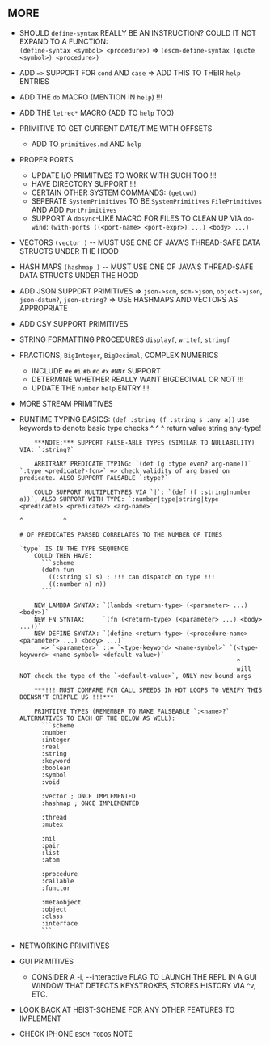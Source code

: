 <!-- TODO.md -->

## MORE

- SHOULD `define-syntax` REALLY BE AN INSTRUCTION? COULD IT NOT EXPAND TO A FUNCTION:  
  `(define-syntax <symbol> <procedure>)` => `(escm-define-syntax (quote <symbol>) <procedure>)`




- ADD `=>` SUPPORT FOR `cond` AND `case`
  => ADD THIS TO THEIR `help` ENTRIES



- ADD THE `do` MACRO (MENTION IN `help`) !!!
- ADD THE `letrec*` MACRO (ADD TO `help` TOO)


- PRIMITIVE TO GET CURRENT DATE/TIME WITH OFFSETS
  * ADD TO `primitives.md` AND `help`



- PROPER PORTS
  * UPDATE I/O PRIMITIVES TO WORK WITH SUCH TOO !!!
  * HAVE DIRECTORY SUPPORT !!!
  * CERTAIN OTHER SYSTEM COMMANDS: `(getcwd)`
  * SEPERATE `SystemPrimitives` TO BE `SystemPrimitives` `FilePrimitives` AND ADD `PortPrimitives`
  * SUPPORT A `dosync`-LIKE MACRO FOR FILES TO CLEAN UP VIA `do-wind`: 
    `(with-ports ((<port-name> <port-expr>) ...) <body> ...)`

- VECTORS `(vector )` -- MUST USE ONE OF JAVA'S THREAD-SAFE DATA STRUCTS UNDER THE HOOD
- HASH MAPS `(hashmap )` -- MUST USE ONE OF JAVA'S THREAD-SAFE DATA STRUCTS UNDER THE HOOD

- ADD JSON SUPPORT PRIMITIVES
  => `json->scm`, `scm->json`, `object->json`, `json-datum?`, `json-string?`
  => USE HASHMAPS AND VECTORS AS APPROPRIATE

- ADD CSV SUPPORT PRIMITIVES

- STRING FORMATTING PROCEDURES `displayf`, `writef`, `stringf`

- FRACTIONS, `BigInteger`, `BigDecimal`, COMPLEX NUMERICS
  * INCLUDE `#e` `#i` `#b` `#o` `#x` `#NNr` SUPPORT
  * DETERMINE WHETHER REALLY WANT BIGDECIMAL OR NOT !!!
  * UPDATE THE `number` `help` ENTRY !!!

- MORE STREAM PRIMITIVES




- RUNTIME TYPING
  BASICS: `(def :string (f :string s :any a))` use keywords to denote basic type checks
                ^          ^         ^
            return value  string     any-type!

          ***NOTE:*** SUPPORT FALSE-ABLE TYPES (SIMILAR TO NULLABILITY) VIA: `:string?`
          
          ARBITRARY PREDICATE TYPING: `(def (g :type even? arg-name))` `:type <predicate?-fcn>` => check validity of arg based on predicate. ALSO SUPPORT FALSABLE `:type?`

          COULD SUPPORT MULTIPLETYPES VIA `|`: `(def (f :string|number a))`, ALSO SUPPORT WITH TYPE: `:number|type|string|type <predicate1> <predicate2> <arg-name>`
                                                                                                              ^           ^
                                                                                                              # OF PREDICATES PARSED CORRELATES TO THE NUMBER OF TIMES
                                                                                                              `type` IS IN THE TYPE SEQUENCE
          COULD THEN HAVE:
            ```scheme
            (defn fun
              ((:string s) s) ; !!! can dispatch on type !!!
              ((:number n) n))
            ```

          NEW LAMBDA SYNTAX: `(lambda <return-type> (<parameter> ...) <body>)`
          NEW FN SYNTAX:     `(fn (<return-type> (<parameter> ...) <body> ...))`
          NEW DEFINE SYNTAX: `(define <return-type> (<procedure-name> <parameter> ...) <body> ...)`
            => `<parameter>` ::= `<type-keyword> <name-symbol>` `(<type-keyword> <name-symbol> <default-value>)`
                                                                  ^
                                                                  will NOT check the type of the `<default-value>`, ONLY new bound args

          ***!!! MUST COMPARE FCN CALL SPEEDS IN HOT LOOPS TO VERIFY THIS DOENSN'T CRIPPLE US !!!***

          PRIMTIIVE TYPES (REMEMBER TO MAKE FALSEABLE `:<name>?` ALTERNATIVES TO EACH OF THE BELOW AS WELL):
            ```scheme
            :number
            :integer
            :real
            :string
            :keyword
            :boolean
            :symbol
            :void

            :vector ; ONCE IMPLEMENTED
            :hashmap ; ONCE IMPLEMENTED

            :thread
            :mutex

            :nil
            :pair
            :list
            :atom

            :procedure
            :callable
            :functor

            :metaobject
            :object
            :class
            :interface
            ```




- NETWORKING PRIMITIVES

- GUI PRIMITIVES
  
  * CONSIDER A -i, --interactive FLAG TO LAUNCH THE REPL IN A GUI WINDOW THAT DETECTS KEYSTROKES, STORES HISTORY VIA ^v, ETC. 

- LOOK BACK AT HEIST-SCHEME FOR ANY OTHER FEATURES TO IMPLEMENT

- CHECK IPHONE `ESCM TODOS` NOTE